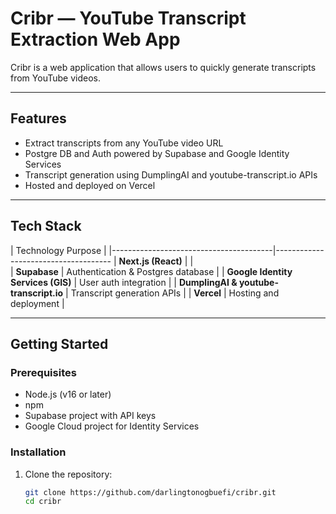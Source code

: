 # Cribr — YouTube Transcript Extraction Web App

Cribr is a web application that allows users to quickly generate transcripts from YouTube videos.


---

## Features

- Extract transcripts from any YouTube video URL  
- Postgre DB and Auth powered by Supabase and Google Identity Services  
- Transcript generation using DumplingAI and youtube-transcript.io APIs  
- Hosted and deployed on Vercel  

---

## Tech Stack

| Technology                               Purpose                            |
|----------------------------------------|-------------------------------------
| **Next.js (React)**                    |                              |   
| **Supabase**                           | Authentication & Postgres database |
| **Google Identity Services (GIS)**     | User auth integration              |
| **DumplingAI & youtube-transcript.io** | Transcript generation APIs         |
| **Vercel**                             | Hosting and deployment             |

---

## Getting Started

### Prerequisites

- Node.js (v16 or later)  
- npm
- Supabase project with API keys  
- Google Cloud project for Identity Services  

### Installation

1. Clone the repository:  
   ```bash
   git clone https://github.com/darlingtonogbuefi/cribr.git
   cd cribr
